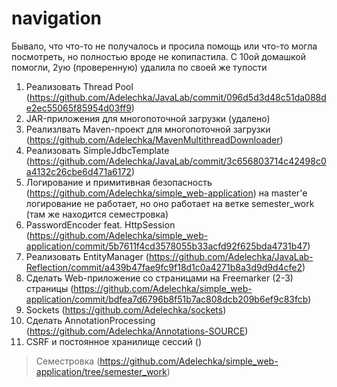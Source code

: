 # navigation
Бывало, что что-то не получалось и просила помощь или что-то могла посмотреть, но полностью вроде не копипастила. С 10ой домашкой помогли, 2ую (проверенную) удалила по своей же тупости

01. Реализовать Thread Pool (https://github.com/Adelechka/JavaLab/commit/096d5d3d48c51da088de2ec55065f85954d03ff9)
02. JAR-приложения для многопоточной загрузки (удалено)
03. Реализлвать Maven-проект для многопоточной загрузки (https://github.com/Adelechka/MavenMultithreadDownloader)
04. Реализовать SimpleJdbcTemplate (https://github.com/Adelechka/JavaLab/commit/3c656803714c42498c0a4132c26cbe6d471a6172)
05. Логирование и примитивная безопасность (https://github.com/Adelechka/simple_web-application)
    на master'e логирование не работает, но оно работает на ветке semester_work (там же находится семестровка)
06. PasswordEncoder feat. HttpSession (https://github.com/Adelechka/simple_web-application/commit/5b7611f4cd3578055b33acfd92f625bda4731b47)
07. Реализовать EntityManager (https://github.com/Adelechka/JavaLab-Reflection/commit/a439b47fae9fc9f18d1c0a4271b8a3d9d9d4cfe2)
08. Сделать Web-приложение со страницами на Freemarker (2-3) страницы (https://github.com/Adelechka/simple_web-application/commit/bdfea7d6796b8f51b7ac808dcb209b6ef9c83fcb)
09. Sockets (https://github.com/Adelechka/sockets)
10. Сделать AnnotationProcessing (https://github.com/Adelechka/Annotations-SOURCE)
11. CSRF и постоянное хранилище сессий ()

> Семестровка (https://github.com/Adelechka/simple_web-application/tree/semester_work)
